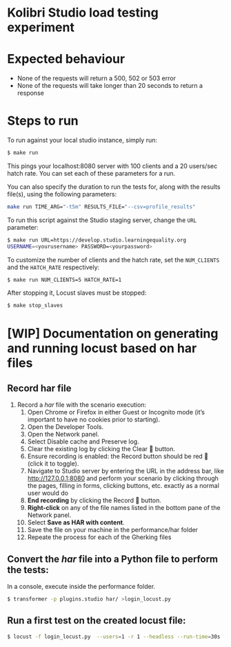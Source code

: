 # Kolibri Studio load testing experiment

# Expected behaviour

- None of the requests will return a 500, 502 or 503 error
- None of the requests will take longer than 20 seconds to return a response

# Steps to run

To run against your local studio instance, simply run:

``` bash
$ make run
```

This pings your localhost:8080 server with 100 clients and a 20 users/sec hatch
rate. You can set each of these parameters for a run.

You can also specify the duration to run the tests for, along with the results
file(s), using the following parameters:

```bash
make run TIME_ARG="-t5m" RESULTS_FILE="--csv=profile_results"
```

To run this script against the Studio staging server, change the `URL`
parameter:

``` bash
$ make run URL=https://develop.studio.learningequality.org
USERNAME=<yourusername> PASSWORD=<yourpassword>
```

To customize the number of clients and the hatch rate, set the `NUM_CLIENTS` and
the `HATCH_RATE` respectively:

``` bash
$ make run NUM_CLIENTS=5 HATCH_RATE=1
```

After stopping it, Locust slaves must be stopped:

```bash
$ make stop_slaves
```

# [WIP] Documentation on generating and running locust based on har files

## Record har file
1. Record a *har* file with the scenario execution:
   1. Open Chrome or Firefox in either Guest or Incognito mode (it’s important to have no cookies prior to starting).
   2. Open the Developer Tools.
   3. Open the Network panel.
   4. Select Disable cache and Preserve log.
   5. Clear the existing log by clicking the Clear 🚫 button.
   6. Ensure recording is enabled: the Record button should be red 🔴 (click it to toggle).
   7. Navigate to Studio server by entering the URL in the address bar, like http://127.0.0.1:8080 and
      perform your scenario by clicking through the pages, filling in forms, clicking buttons, etc. exactly as a normal user would do
   8. **End recording** by clicking the Record 🔴 button.
   9. **Right-click** on any of the file names listed in the bottom pane of the Network panel.
   10. Select **Save as HAR with content**.
   11. Save the file on your machine in the performance/har folder
   12. Repeate the process for each of the Gherking files

##  Convert the *har* file into a Python file to perform the tests:

   In a console, execute inside the performance folder.
``` bash
$ transformer -p plugins.studio har/ >login_locust.py
```

## Run a first test on the created locust file:

``` bash
$ locust -f login_locust.py  --users=1 -r 1 --headless --run-time=30s   --host=http://127.0.0.1:8080
```
